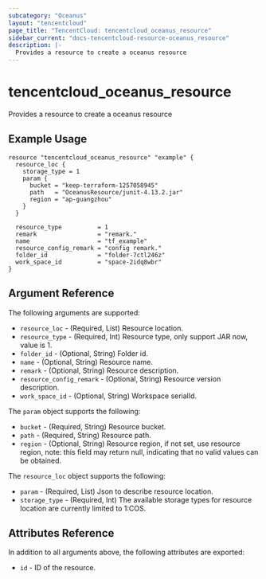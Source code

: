 ```yaml
---
subcategory: "Oceanus"
layout: "tencentcloud"
page_title: "TencentCloud: tencentcloud_oceanus_resource"
sidebar_current: "docs-tencentcloud-resource-oceanus_resource"
description: |-
  Provides a resource to create a oceanus resource
---
```


# tencentcloud_oceanus_resource

Provides a resource to create a oceanus resource

## Example Usage

```hcl
resource "tencentcloud_oceanus_resource" "example" {
  resource_loc {
    storage_type = 1
    param {
      bucket = "keep-terraform-1257058945"
      path   = "OceanusResource/junit-4.13.2.jar"
      region = "ap-guangzhou"
    }
  }

  resource_type          = 1
  remark                 = "remark."
  name                   = "tf_example"
  resource_config_remark = "config remark."
  folder_id              = "folder-7ctl246z"
  work_space_id          = "space-2idq8wbr"
}
```

## Argument Reference

The following arguments are supported:

* `resource_loc` - (Required, List) Resource location.
* `resource_type` - (Required, Int) Resource type, only support JAR now, value is 1.
* `folder_id` - (Optional, String) Folder id.
* `name` - (Optional, String) Resource name.
* `remark` - (Optional, String) Resource description.
* `resource_config_remark` - (Optional, String) Resource version description.
* `work_space_id` - (Optional, String) Workspace serialId.

The `param` object supports the following:

* `bucket` - (Required, String) Resource bucket.
* `path` - (Required, String) Resource path.
* `region` - (Optional, String) Resource region, if not set, use resource region, note: this field may return null, indicating that no valid values can be obtained.

The `resource_loc` object supports the following:

* `param` - (Required, List) Json to describe resource location.
* `storage_type` - (Required, Int) The available storage types for resource location are currently limited to 1:COS.

## Attributes Reference

In addition to all arguments above, the following attributes are exported:

* `id` - ID of the resource.



